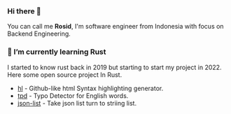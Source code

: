 ### Hi there 👋

You can call me **Rosid**, I'm software engineer from Indonesia with focus on Backend Engineering.

### 🌱 I’m currently learning Rust
I started to know rust back in 2019 but starting to start my project in 2022. Here some open source project In Rust.
- [hl](github.com/ahmadrosid/hl) - Github-like html Syntax highlighting generator.
- [tpd](github.com/ahmadrosid/tpd) - Typo Detector for English words.
- [json-list](github.com/ahmadrosid/json-list) - Take json list turn to striing list.


<!--
**ahmadrosid/ahmadrosid** is a ✨ _special_ ✨ repository because its `README.md` (this file) appears on your GitHub profile.

Here are some ideas to get you started:

- 🔭 I’m currently working on ...
- 🌱 I’m currently learning ...
- 👯 I’m looking to collaborate on ...
- 🤔 I’m looking for help with ...
- 💬 Ask me about ...
- 📫 How to reach me: ...
- 😄 Pronouns: ...
- ⚡ Fun fact: ...
-->
